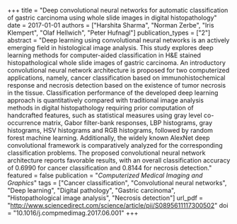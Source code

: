 +++
title = "Deep convolutional neural networks for automatic classification of gastric carcinoma using whole slide images in digital histopathology"
date = 2017-01-01
authors = ["Harshita Sharma", "Norman Zerbe", "Iris Klempert", "Olaf Hellwich", "Peter Hufnagl"]
publication_types = ["2"]
abstract = "Deep learning using convolutional neural networks is an actively emerging field in histological image analysis. This study explores deep learning methods for computer-aided classification in H&E stained histopathological whole slide images of gastric carcinoma. An introductory convolutional neural network architecture is proposed for two computerized applications, namely, cancer classification based on immunohistochemical response and necrosis detection based on the existence of tumor necrosis in the tissue. Classification performance of the developed deep learning approach is quantitatively compared with traditional image analysis methods in digital histopathology requiring prior computation of handcrafted features, such as statistical measures using gray level co-occurrence matrix, Gabor filter-bank responses, LBP histograms, gray histograms, HSV histograms and RGB histograms, followed by random forest machine learning. Additionally, the widely known AlexNet deep convolutional framework is comparatively analyzed for the corresponding classification problems. The proposed convolutional neural network architecture reports favorable results, with an overall classification accuracy of 0.6990 for cancer classification and 0.8144 for necrosis detection."
featured = false
publication = "*Computerized Medical Imaging and Graphics*"
tags = ["Cancer classification", "Convolutional neural networks", "Deep learning", "Digital pathology", "Gastric carcinoma", "Histopathological image analysis", "Necrosis detection"]
url_pdf = "http://www.sciencedirect.com/science/article/pii/S0895611117300502"
doi = "10.1016/j.compmedimag.2017.06.001"
+++

